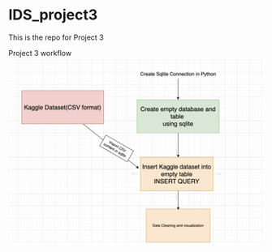 # IDS_project3
This is the repo for Project 3


Project 3 workflow
![project3](https://github.com/nogibjj/IDS_project3/blob/7fe5717103f301cec9059c7e5b22ca11d625a554/project3.png)


